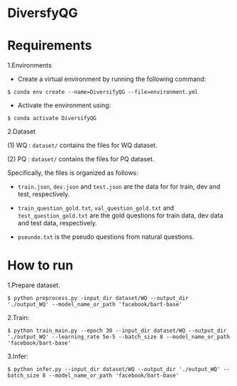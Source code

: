 # DiversfyQG

Requirements
====
1.Environments
* Create a virtual environment by running the following command:
```
$ conda env create --name=DiversifyQG --file=environment.yml
```
* Activate the environment using:
```
$ conda activate DiversifyQG
```
2.Dataset

(1) WQ : `dataset/` contains the files for WQ dataset.

(2) PQ : `dataset/` contains the files for PQ dataset.

Specifically, the files is organized as follows:
* `train.json`, `dev.json` and `test.json` are the data for for train, dev and test, respectively.

* `train_question_gold.txt`, `val_question_gold.txt` and `test_question_gold.txt` are the gold questions for train data, dev data and test data, respectively. 

* `pseundo.txt` is the pseudo questions from natural questions.

How to run 
====
1.Prepare dataset.
```
$ python preprocess.py -input_dir dataset/WQ --output_dir './output_WQ' --model_name_or_path 'facebook/bart-base'
```
2.Train:
```
$ python train_main.py --epoch 30 --input_dir dataset/WQ --output_dir './output_WQ' --learning_rate 5e-5 --batch_size 8 --model_name_or_path 'facebook/bart-base'
```
3.Infer:
```
$ python infer.py --input_dir dataset/WQ --output_dir './output_WQ' --batch_size 8 --model_name_or_path 'facebook/bart-base'
```
